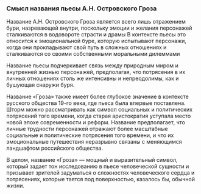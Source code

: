 ### Смысл названия пьесы А.Н. Островского Гроза

Название А.Н. Островского Гроза  является всего лишь отражением бури, назревающей внутри, поскольку эмоции и желания персонажей сталкиваются в водовороте страсти и драмы
В контексте пьесы это относится к эмоциональной буре, которую испытывают персонажи, когда они прокладывают свой путь в сложных отношениях и сталкиваются со своими собственными моральными дилеммами

Название пьесы подчеркивает связь между природным миром и внутренней жизнью персонажей, предполагая, что потрясения в их личных отношениях столь же интенсивны и непреодолимы, как и бушующая снаружи буря.

Название «Гроза» также имеет более глубокое значение в контексте русского общества 19-го века, где пьеса была впервые поставлена. Шторм можно рассматривать как символ социальных и политических потрясений того времени, когда старая аристократия уступала место новой эпохе современности и реформ. Название предполагает, что личные трудности персонажей отражают более масштабные социальные и политические потрясения того времени, и что их эмоциональные путешествия неразрывно связаны с меняющимся ландшафтом российского общества.

В целом, название «Гроза» — мощный и выразительный символ, который задает тон исследованию в пьесе человеческой сущности и призывает зрителей задуматься о сложностях человеческого сердца и потрясениях, которые таятся под поверхностью, казалось бы, обычной жизни.